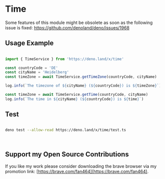 # Time

Some features of this module might be obsolete as soon as the following issue is fixed:
https://github.com/denoland/deno/issues/1968


## Usage Example

```ts
  
import { TimeService } from 'https://deno.land/x/time'

const countryCode = 'DE'
const cityName = 'Heidelberg'
const timeZone = await TimeService.getTimeZone(countryCode, cityName)

log.info(`The timezone of ${cityName} (${countryCode}) is ${timeZone}`)

const timeZone = await TimeService.getTime(countryCode, cityName)
log.info(`The time in ${cityName} (${countryCode}) is ${time}`)


```

## Test

```sh 
   
deno test --allow-read https://deno.land/x/time/test.ts
  
   
```

## Support my Open Source Contributions  

If you like my work please consider downloading the brave browser via my promotion link: [https://brave.com/fan464](https://brave.com/fan464).  

![![](https://brave.com/)](https://brave.com/wp-content/uploads/2019/01/logotype-full-color.svg)

